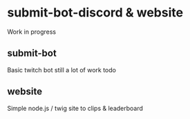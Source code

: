 # submit-bot-discord & website

Work in progress

## submit-bot

Basic twitch bot still a lot of work todo

## website

Simple node.js / twig site to clips & leaderboard
